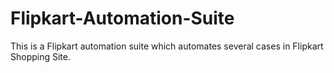 # Flipkart-Automation-Suite
This is a Flipkart automation suite which automates several cases in Flipkart Shopping Site.
